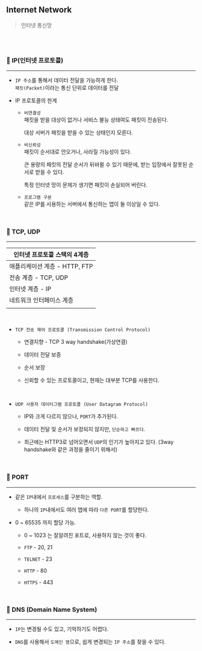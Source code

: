 ## Internet Network   
> 인터넷 통신망   

<br><br>

### 💼 IP(인터넷 프로토콜)   
---   

- `IP 주소`를 통해서 데이터 전달을 가능하게 한다.   
  `패킷(Packet)`이라는 통신 단위로 데이터를 전달   

- IP 프로토콜의 한계     
  - `비연결성`   
  패킷을 받을 대상이 없거나 서비스 불능 상태여도 패킷이 전송된다.   

    대상 서버가 패킷을 받을 수 있는 상태인지 모른다.     


  - `비신뢰성`   
  패킷이 순서대로 안오거나, 사라질 가능성이 있다. 

    큰 용량의 패킷의 전달 순서가 뒤바뀔 수 있기 때문에, 받는 입장에서 잘못된 순서로 받을 수 있다.      
   
    특정 인터넷 망이 문제가 생기면 패킷이 손실되어 버린다.   
    

  - `프로그램 구분`   
  같은 IP를 사용하는 서버에서 통신하는 앱이 둘 이상일 수 있다.    

<br>

### 💼 TCP, UDP   
---    

|인터넷 프로토콜 스택의 4계층|   
|---|   
|애플리케이션 계층 - HTTP, FTP|
|전송 계층 - TCP, UDP|
|인터넷 계층 - IP|
|네트워크 인터페이스 계층|    
||

<br>



- `TCP 전송 제어 프로토콜 (Transmission Control Protocol)`     
  - 연결지향 - TCP 3 way handshake(가상연결)      

  - 데이터 전달 보증   

  - 순서 보장    

  - 신뢰할 수 있는 프로토콜이고, 현재는 대부분 TCP를 사용한다.       

<br> 

- `UDP 사용자 데이터그램 프로토콜 (User Datagram Protocol)`    
  - IP와 크게 다르지 않으나, `PORT`가 추가된다.   

  - 데이터 전달 및 순서가 보장되지 않지만, `단순하고 빠르다`.   

  - 최근에는 HTTP3로 넘어오면서 `UDP`의 인기가 높아지고 있다. (3way handshake와 같은 과정을 줄이기 위해서)   

<br>


### 💼 PORT   
---   

- 같은 `IP`내에서 `프로세스`를 구분하는 역할.   
  - 하나의 `IP`내에서도 여러 앱에 따라 `다른 PORT`를 할당한다.   

- 0 ~ 65535 까지 할당 가능.   
  - 0 ~ 1023 는 잘알려진 포트로, 사용하지 않는 것이 좋다.   

  - `FTP` - 20, 21    

  - `TELNET` - 23    

  - `HTTP` - 80   

  - `HTTPS` - 443     


<br>

### 💼 DNS (Domain Name System)      
---   

- `IP`는 변경될 수도 있고, 기억하기도 어렵다.     

- `DNS`를 사용해서 `도메인 명`으로, 쉽게 변경되는 `IP 주소`를 찾을 수 있다.    
















